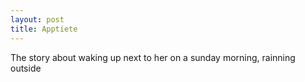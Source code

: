 ```yaml
---
layout: post
title: Apptiete
---
```

The story about waking up next to her on a sunday morning, rainning outside